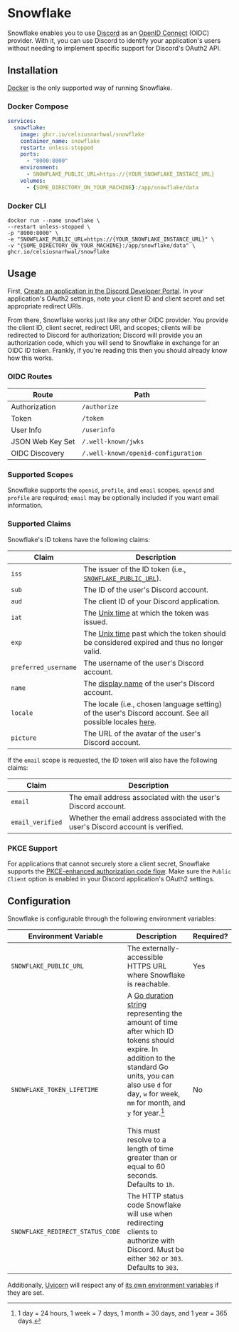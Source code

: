 # Snowflake

Snowflake enables you to use [Discord](https://discord.com) as
an [OpenID Connect](https://auth0.com/docs/authenticate/protocols/openid-connect-protocol) (OIDC) provider. With it, you
can use Discord to identify your application's users without needing to implement specific support for Discord's OAuth2 
API.

## Installation

[Docker](https://docs.docker.com) is the only supported way of running Snowflake.

### Docker Compose

```yaml
services:
  snowflake:
    image: ghcr.io/celsiusnarhwal/snowflake
    container_name: snowflake
    restart: unless-stopped
    ports:
      - "8000:8000"
    environment:
      - SNOWFLAKE_PUBLIC_URL=https://{YOUR_SNOWFLAKE_INSTACE_URL}
    volumes:
      - {SOME_DIRECTORY_ON_YOUR_MACHINE}:/app/snowflake/data
```

### Docker CLI

```shell
docker run --name snowflake \
--restart unless-stopped \
-p "8000:8000" \
-e "SNOWFLAKE_PUBLIC_URL=https://{YOUR_SNOWFLAKE_INSTANCE_URL}" \
-v "{SOME_DIRECTORY_ON_YOUR_MACHINE}:/app/snowflake/data" \
ghcr.io/celsiusnarhwal/snowflake
```

## Usage

First, [Create an application in the Discord Developer Portal](https://discord.com/developers/applications). In your
application's OAuth2 settings, note your client ID and client secret and set appropriate redirect URIs.

From there, Snowflake works just like any other OIDC provider. You provide the client ID, client secret,
redirect URI, and scopes; clients will be redirected to Discord for authorization; Discord will provide you
an authorization code, which you will send to Snowflake in exchange for an OIDC ID token. Frankly, if you're reading
this then you should already know how this works.

### OIDC Routes

| **Route**        | **Path**                            |
|------------------|-------------------------------------|
| Authorization    | `/authorize`                        |
| Token            | `/token`                            |
| User Info        | `/userinfo`                         |
| JSON Web Key Set | `/.well-known/jwks`                 |
| OIDC Discovery   | `/.well-known/openid-configuration` |

### Supported Scopes

Snowflake supports the `openid`, `profile`, and `email` scopes. `openid` and `profile` are required; `email` may be
optionally included if you want email information.

### Supported Claims

Snowflake's ID tokens have the following claims:

| **Claim**            | **Description**                                                                                                                                                          |
|----------------------|--------------------------------------------------------------------------------------------------------------------------------------------------------------------------|
| `iss`                | The issuer of the ID token (i.e., [`SNOWFLAKE_PUBLIC_URL`](#configuration)).                                                                                             |
| `sub`                | The ID of the user's Discord account.                                                                                                                                    |
| `aud`                | The client ID of your Discord application.                                                                                                                               |
| `iat`                | The [Unix time](https://en.wikipedia.org/wiki/Unix_time) at which the token was issued.                                                                                  |
| `exp`                | The [Unix time](https://en.wikipedia.org/wiki/Unix_time) past which the token should be considered expired and thus no longer valid.                                     |
| `preferred_username` | The username of the user's Discord account.                                                                                                                              |
| `name`               | The [display name](https://support.discord.com/hc/en-us/articles/12620128861463-New-Usernames-Display-Names#h_01GXPQABMYGEHGPRJJXJMPHF5C) of the user's Discord account. |
| `locale`             | The locale (i.e., chosen language setting) of the user's Discord account. See all possible locales [here](https://discord.com/developers/docs/reference#locales).        |
| `picture`            | The URL of the avatar of the user's Discord account.                                                                                                                     |

If the `email` scope is requested, the ID token will also have the following claims:

| **Claim**        | **Description**                                                                   |
|------------------|-----------------------------------------------------------------------------------|
| `email`          | The email address associated with the user's Discord account.                     |
| `email_verified` | Whether the email address associated with the user's Discord account is verified. |

### PKCE Support

For applications that cannot securely store a client secret, Snowflake supports the
[PKCE-enhanced authorization code flow](https://auth0.com/docs/get-started/authentication-and-authorization-flow/authorization-code-flow-with-pkce).
Make sure the `Public Client` option is enabled in your Discord application's OAuth2 settings.

## Configuration

Snowflake is configurable through the following environment variables:

| **Environment Variable**         | **Description**                                                                                                                                                                                                                                                                                                                                                  | **Required?** |
|----------------------------------|------------------------------------------------------------------------------------------------------------------------------------------------------------------------------------------------------------------------------------------------------------------------------------------------------------------------------------------------------------------|---------------|
| `SNOWFLAKE_PUBLIC_URL`           | The externally-accessible HTTPS URL where Snowflake is reachable.                                                                                                                                                                                                                                                                                                | Yes           |
| `SNOWFLAKE_TOKEN_LIFETIME`       | A [Go duration string](https://pkg.go.dev/time#ParseDuration) representing the amount of time after which ID tokens should expire. In addition to the standard Go units, you can also use `d` for day, `w` for week, `mm` for month, and `y` for year.[^1]<br/><br/>This must resolve to a length of time greater than or equal to 60 seconds. Defaults to `1h`. | No            |
| `SNOWFLAKE_REDIRECT_STATUS_CODE` | The HTTP status code Snowflake will use when redirecting clients to authorize with Discord. Must be either `302` or `303`. Defaults to `303`.                                                                                                                                                                                                                    |               |

Additionally, [Uvicorn](https://www.uvicorn.org/) will respect any
of [its own environment variables](https://www.uvicorn.org/settings/) if they are set.

[^1]: 1 day = 24 hours, 1 week = 7 days, 1 month = 30 days, and 1 year = 365 days.